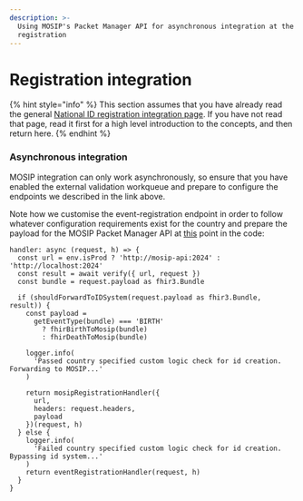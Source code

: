 ```yaml
---
description: >-
  Using MOSIP's Packet Manager API for asynchronous integration at the point of
  registration
---
```


# Registration integration

{% hint style="info" %}
This section assumes that you have already read the general [National ID registration integration page](../registration-integration.md).   If you have not read that page, read it first for a high level introduction to the concepts, and then return here.
{% endhint %}

### Asynchronous integration

MOSIP integration can only work asynchronously, so ensure that you have enabled the external validation workqueue and prepare to configure the endpoints we described in the link above.



Note how we customise the event-registration endpoint in order to follow whatever configuration requirements exist for the country and prepare the payload for the MOSIP Packet Manager API at [this](https://github.com/opencrvs/opencrvs-countryconfig-mosip/blob/4fa62771a1faea01f87c2fb0db80824e8f594fe7/src/index.ts#L445) point in the code:

```
handler: async (request, h) => {
  const url = env.isProd ? 'http://mosip-api:2024' : 'http://localhost:2024'
  const result = await verify({ url, request })
  const bundle = request.payload as fhir3.Bundle

  if (shouldForwardToIDSystem(request.payload as fhir3.Bundle, result)) {
    const payload =
      getEventType(bundle) === 'BIRTH'
        ? fhirBirthToMosip(bundle)
        : fhirDeathToMosip(bundle)

    logger.info(
      'Passed country specified custom logic check for id creation. Forwarding to MOSIP...'
    )

    return mosipRegistrationHandler({
      url,
      headers: request.headers,
      payload
    })(request, h)
  } else {
    logger.info(
      'Failed country specified custom logic check for id creation. Bypassing id system...'
    )
    return eventRegistrationHandler(request, h)
  }
}
```

